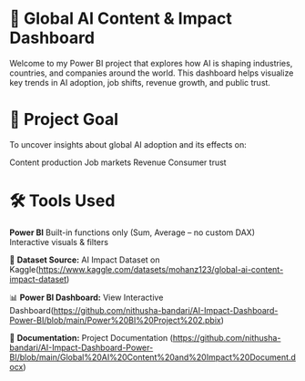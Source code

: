 # 🤖 Global AI Content & Impact Dashboard
Welcome to my Power BI project that explores how AI is shaping industries, countries, and companies around the world. This dashboard helps visualize key trends in AI adoption, job shifts, revenue growth, and public trust.

# 🎯 Project Goal
To uncover insights about global AI adoption and its effects on:

Content production
Job markets
Revenue
Consumer trust

# 🛠️ Tools Used
**Power BI**
Built-in functions only (Sum, Average – no custom DAX)
Interactive visuals & filters

📂 **Dataset Source:** AI Impact Dataset on Kaggle(https://www.kaggle.com/datasets/mohanz123/global-ai-content-impact-dataset)

📊 **Power BI Dashboard:** View Interactive Dashboard(https://github.com/nithusha-bandari/AI-Impact-Dashboard-Power-BI/blob/main/Power%20BI%20Project%202.pbix)

📄 **Documentation:** Project Documentation (https://github.com/nithusha-bandari/AI-Impact-Dashboard-Power-BI/blob/main/Global%20AI%20Content%20and%20Impact%20Document.docx)
